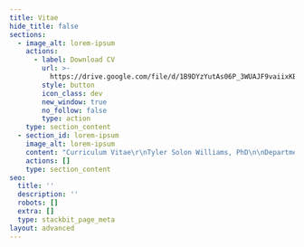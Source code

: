 ```yaml
---
title: Vitae
hide_title: false
sections:
  - image_alt: lorem-ipsum
    actions:
      - label: Download CV
        url: >-
          https://drive.google.com/file/d/1B9DYzYutAs06P_3WUAJF9vaiixKBhGMD/view?usp=sharing
        style: button
        icon_class: dev
        new_window: true
        no_follow: false
        type: action
    type: section_content
  - section_id: lorem-ipsum
    image_alt: lorem-ipsum
    content: "Curriculum Vitae\r\nTyler Solon Williams, PhD\n\nDepartment of Communication Studies\r\nThe University of Iowa\r\ntyler-s-williams@uiowa.edu\r\nPersonal contact:\r\n109 S. Lowell St.\r\nIowa City, IA 52245\r\n(319) 594-4452\r\nhttps://www.tylersolonwilliams.com\n\nEDUCATION\n\n2021\tPhD, Communication Studies, University of Iowa\r\nDissertation: “Understanding the Early Television Cartoon”\r\nDirectors: Timothy Havens (Iowa) and Thomas Lamarre (University of Chicago)\r\nCommittee members: Kembrew McLeod, Christopher Goetz, Laura Rigal\n\n2011\tMA, Media, Culture, and Communication, New York University\r\nThesis: “The Mediated Meme: Form and Change in Viral Media Culture”\n\n2008-9\tGraduate coursework, Media Studies, Universiteit van Amsterdam, The Netherlands\n\n2006-8\tUndergraduate coursework, Film and Cultural Studies, University of Minnesota\n\n2002\tBA, Philosophy, Reed College\r\nThesis: “Analyzing the Conscious-Physical Link: On Chalmers’ Theory”\n\nPUBLICATIONS\n\nForthc.\t“United States Studio Animation after 1950 – TV.” Entry in Encyclopedia of Animation Studies. Edited by Eric Herhuth and Annabelle Honess Roe. Bloomsbury. Entry invited for forthcoming volume\n\nForthc.\tHanna and Barbera: Conversations. Co-editing interview collection with Kevin Sandler. University Press of Mississippi. Securing permissions and preparing manuscript for forthcoming volume\n\nForthc.\t“Saturday Morning Trojan Mouse: The Origins of the Creative-Driven Television Cartoon.” With Lev Cantoral. In Animated Mischief: 30 years of Cartoon Subversion, edited by Brian Duchaney and David Silverman. McFarland & Company. Chapter revised for forthcoming volume, awaiting final comments\n\nForthc.\t“A Cultural History of the Digital Present,” book review of Kenneth Cmiel and John Durham Peters, Promiscuous Knowledge: Information, Image, and Other Truth Games in History (2020). Journal of Communication Inquiry. Passed peer review, copy editing in advance of publication in forthcoming issue\n\n2019\t“Children’s Television Programming.” Entry in The Sage International Encyclopedia of Mass Media and Society. Edited by Debra L. Merskin, Sage. Published\n\n2010\t“Cel Animation.” Online wiki article, New York University. Dead Media Archive\n\n2010\t“Textual Closure (Formal).” Online wiki article, New York University. Dead Media Archive\n\nCONFERENCE PRESENTATIONS\n\n2021\t“Principles of the Television Cartoon, or Illustrated Radio,” Society for Animation Studies annual conference, New Orleans (accepted)\n\n2017\t“Comics Origin Stories: Histories of the Present,” International Communication Association annual conference, San Diego\n\n2017\t“The Origin of Adult Swim’s ‘Minimal’ Animation,” Society for Cinema and Media Studies annual conference, Chicago\n\n2017\t“Historically Innovative Techniques of Animation,” Popular Culture Association annual conference, San Diego. Organized and chaired panel of four papers\n\n2017\t“Quick and Dirty? The World Wide Web of Pornography,” Popular Culture Association annual conference, San Diego\n\n2017\t“Notes for a Text/Genre/Media Communication Model,” Midwest Winter Workshop graduate conference, University of Iowa\n\n2016\t“‘Space Ghost Coast to Coast’: Cable Television Animation’s Devolution or Evolution?” Society for Animation Studies annual conference, Singapore\n\n2016\t“The Film Short, Long Forgotten, Has in Fact Never Left,” Jakobsen Graduate Conference, University of Iowa\n\n2015\t“Digital Video Codecs: The New Suspension of Disbelief,” Society for Cinema and Media Studies annual conference, Montréal, Canada\n\n2014\t“Genre, Identity, and Culture: Cinema and Contemporary Sociality,” Midwest Winter Workshop graduate conference, University of Illinois, Urbana-Champaign, IL\n\n2010\t“Selective Appropriation as Intertextual Innovation in The Simpsons,” Comparative Literary and Cultural Studies Graduate Conference, Stony Brook University, Stony Brook, NY\n\nTEACHING EXPERIENCE\n\nExp.\tAssociate level certification, CIRTL. Center for the Integration of Teaching and Learning, University of Iowa\n\nInstructor, University of Iowa\n\n2016\tTelevision Criticism\n\n2012-13\tMedia, Advertising, and Society (two terms)\n\nTeaching Assistant, University of Iowa\n\n2017\tMedia, Music, and Culture\n\n2014-15\tCore Concepts in Communication Studies (two terms)\n\n2014-17\tCommunication Theory in Everyday Life (three terms)\n\n2013-16\tThe Art of Persuading Others (two terms)\n\nAdjunct Instructor, Mercy College (NY)\n\n2011\tMedia in America\n\nGuest Instructor and Grader, University of Iowa\n\n2017\tSocial Media and Society\n\nGrader, New York University\n\n2010\tAdvertising and Society\n\nAssistant Teacher, Public School 9, Brooklyn, NY\n\n2009-10\tReading and math, first grade classroom, through federal America Reads / America Counts program\n\nGUEST LECTURES\n\n2021\t“Understanding the Early Television Cartoon,” invited talk for department colloquium. Communication Studies and Cinematic Arts, University of Iowa\n\n2016\t“What Do Pictures Do? Implications for Visual Rhetoric,” in-class TA lecture. The Art of Persuading Others, University of Iowa\n\n2015\t“Living in an Online World: Teenage Culture on the Viral Internet,” in-class TA lecture. Core Concepts in Communication Studies, University of Iowa, two years\n\n2014-8\t“The Kardashians, the Robertsons, and Celebrity Family Cultures,” in-class TA lecture. Communication Theory in Everyday Life, University of Iowa, four years.\n\nSERVICE\n\n2020-pr.\tOrganizer, Media Studies Publishing Pipeline. Graduate student journal article writing group, University of Iowa\n\n2018-20\tBoard member, Journal of Communication Inquiry. Advisory Board, two years\n\n2017-pr.\tAcademic writing editor, University of Iowa Writing Center. Notable accomplishment: Proofread three UI nursing dissertations in APA style (Nadia Sabbagh Steinberg, Rebecca Dickinson, Miyeon Kim)\n\n2017-18\tRespondent, department job candidate talks, assistant professor and associate professor positions. Department of Communication Studies, University of Iowa\n\n2016-19\tJunior and senior editor/proofreader and customer service representative, ProofreadingPal Proofreading / Editing Services. Notable accomplishment: Proofread over 300,000 total words in over 200 documents in all major writing styles\n\n2016-18\tGraduate student representative, Graduate Student Advisory Committee. Department of Communication Studies, University of Iowa, two years\n\n2016-17\tTreasurer and board member, EPX Studio. Co-planned EPXCON video game and animation conference, coordinated payments, and balanced budget\n\n2015-19\tMentor for four incoming Media Studies PhD students in Communication Studies. Department of Communication Studies, University of Iowa (Gavin Feller, Bailey Kelley, Alexander Koch, Brandon McCasland)\n\n2015\tChaperone for 7 UI undergraduate students on trip to tour animation and gaming studios. With animator Peter Chanthanakone. San Francisco, CA\n\n2010\tParticipant, Homeless Outreach Population Estimate (HOPE). Surveyed homeless population at seasonally coldest time of year in an area of New York City\n\n2009-10\tGraduate student representative, Graduate Student Organization. Department of Media, Culture, and Communication, New York University\n\nPROFESSIONAL AND ACADEMIC DEVELOPMENT\n\n2021\tEnrolled graduate student, Topics in Teaching and Professional Development. Department of Rhetoric, University of Iowa\n\n2020\tParticipant, Teaching as Research workshop series. Center for the Integration of Teaching and Learning, University of Iowa. Developed TAR project for next teaching position, “Structuring Classroom Learning Communities”\n\n2020\tParticipant, Grant Writing Seminar for Graduate Students. Workshop series Graduate College, University of Iowa\n\n2019\tParticipant, Mindfulness-Based Stress Reduction course. Mindfulness Programs, University of Iowa Hospitals and Clinics, University of Iowa\n\n2019\tParticipant, Managing the Market – Job Docs. Workshop series for preparing job application documents, Graduate College, University of Iowa\n\n2018\tEnrolled graduate student, Writing for Learned Journals. Publication preparation seminar, Graduate College, University of Iowa\n\n2017\tPaper evaluator, Jakobsen Graduate Conference. University of Iowa\n\n2016-pr.\tParticipant, Critical Theory Reading Group, with graduate students. University of Iowa\n\n2015\tStudent mentor and collaborator, University of Iowa. Was interviewed by Iowa student for his student film. Collaborated with him on this film, and mentored him\n\n2015\tParticipant, Faculty Learning Community. Affiliated with Center for Teaching, University of Iowa\n\n2014-16\tOrganizer, Philosophy Reading Group, with graduate students. University of Iowa\n\n2013-pr.\tParticipant, Project on the Rhetoric of Inquiry, faculty pre-publication workshop series. Obermann Center, University of Iowa\n\nPROFESSIONAL POSITIONS\n\n2017-21\tAcademic writing tutor and editor, University of Iowa Writing Center. Worked individually with graduate students to improve their academic writing; edited four UI nursing dissertations in APA style (for Nadia Sabbagh, Rebecca Dickinson, Bootan Ahmed, and Miyeon Kim).\n\n2016-19\tProofreader, weekend office manager, and customer service representative, ProofreadingPal. As junior proofreader and senior proofreader, proofread over 300,000 words in over 200 documents in all major writing styles. As weekend office manager and customer service, facilitated communication between customers, remote proofreaders and management.\n\n2012-17\tGraduate teaching assistant, University of Iowa Department of Communication Studies. As instructor and TA: taught weekly courses of multiple sections; created and taught lessons; facilitated in-class group discussion; evaluated students’ performance; mentored students within and outside my department.\n\n2012\tTechnical support supervisor, New York University. Information Technology, New York, NY. Supervised and directed student employees and provided direct support to students.\n\n2006-07\tLevel 2 support technician, UnitedHealth Group. Plymouth, MN. Provided escalated,  project-specific computer support to company employees nationwide, in a wide range of applications.\n\n2005\tCommissions coordinator, ING Group. Minneapolis, MN. Worked with a team to complete administrative financial procedures for company insurance agents.\n\n2003-04\tLevel 1 customer service representative, level 3 customer service representative, Vesta Corporation. Portland, OR. As level 1, assisted customers to complete transactions for refilling prepaid phone cards. As level 3 CSR, supported employees in this role.\n\nINTERVIEWS\n\n2021\tEmail interviewer and organizer, for forthcoming edited volume. Wrote questions for email interviews with former Hanna-Barbera animators, in collaboration with Kevin Sandler. For Hanna and Barbera: Conversations, volume under contract with University Press of Mississippi\n\n2018\tInterviewee, public radio program Studio 360, Public Radio International. Interviewed by producer Evan Chung as production research for episode “Digging into Doug,” January 10, 2019\n\n2017\tInterviewer and organizer, interview research study, Los Angeles, CA. With IRB approval, spoke with 29 animation industry professionals and animation scholars as primary sources for my dissertation research\n\n2015\tInterviewee and collaborator, student film, University of Iowa. Was interviewed by Iowa student Lev Cantoral for his student film, “Mighty Mouse: Hero to TV Animation”\n\nMEDIA PRODUCTION EXPERIENCE\n\n2020-pr.\tWebsite producer. tylersolonwilliams.com. Completed professional web site with an information technology industry professional\n\n2018-19\tVideo producer, video editor. Delivered “The Kardashians, the Robertsons, and Celebrity Family Cultures,” University of Iowa course guest lecture. Produced recording with assistance of media professional Peder Goodman.\n\n2015-pr. Animator, filmmaker, graphic designer, drawing sketch artist. Completed Introduction to Animation at Iowa, creating and editing animated/live action student film, “Good Vibrations: Metamorphosis.” Completed prerequisite coursework in Basic Drawing and Design Fundamentals\n\n2011\tComputer programmer. Completed Interactive Telecommunications Program Summer Camp, New York University. In language C++, created a custom computer program that accepted an integer input and output a random number between it and zero\n\n2008\tLive-action film director and producer. Completed Filmmaking International, CREA cultural organization, Universiteit van Amsterdam, filming multiple live action student films\n\n1999 \tActor. Acted in comic student theater production, Reed College\n\n1998-99\tRadio DJ. Hosted a radio show on college radio station KRRC, Reed College. Primarily played jazz and hip hop on CD and vinyl\n\nLANGUAGES\n\nFrench, professional working proficiency\n\nGerman, limited working proficiency\n\nChinese, elementary proficiency\n\nAWARDS AND FELLOWSHIPS\n\n2020\tSociety for Animation Studies COVID-19 Stimulus Fund Award, with Kevin Sandler, Society for Animation Studies. $300\n\n2020\tGraduate College Summer Fellowship, Graduate College, University of Iowa. $5,000\n\n2016-17\tDepartment of Communication Studies Dissertation Award, University of Iowa. $800\n\n2016-17\tGraduate Student Senate travel award, University of Iowa. $1,110 over two years\n\n2016\tCommunication Studies Graduate Student Association conference travel award. $165\n\n2013-17\tDepartment of Communication Studies Harshbarger conference presentation travel award, University of Iowa. $3,000 over five years\n\n2010\tInformal recognition of teaching (glass apple), Ingrid Marshall, PS 9, Brooklyn, NY\n\nREFERENCES\n\nTimothy Havens\r\nDissertation Co-Chair, Professor\r\nDepartment of Communication Studies\r\nUniversity of Iowa\r\n\r\n\nThomas Lamarre\r\nDissertation Co-Chair, Professor\r\nDepartment of Cinema and Media Studies\r\nUniversity of Chicago\r\n\nKembrew McLeod\r\nProfessor, Department Chair\r\nDepartment of Communication Studies\r\nUniversity of Iowa\r\n\n\nChristopher Goetz\r\nAssistant Professor\r\nDepartment of Cinematic Arts\r\nUniversity of Iowa\r"
    actions: []
    type: section_content
seo:
  title: ''
  description: ''
  robots: []
  extra: []
  type: stackbit_page_meta
layout: advanced
---
```


